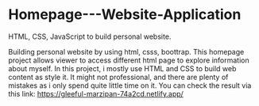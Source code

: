 # Homepage---Website-Application
HTML, CSS, JavaScript to build personal website. 

Building personal website by using html, csss, boottrap. This homepage project allows viewer to access different html page to explore information about myself. In this project, i mostly use HTML and CSS to build web content as style it. It might not professional, and there are plenty of mistakes as i only spend quite little time on it. You can check the result via this link: 
https://gleeful-marzipan-74a2cd.netlify.app/
